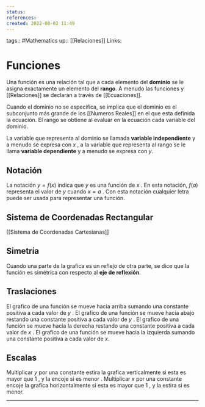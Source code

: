 ```yaml
---
status:
references:
created: 2022-08-02 11:49
---
```

tags:: #Mathematics 
up:: [[Relaciones]]
Links: 
# Funciones
Una función es una relación tal que a cada elemento del **dominio** se le asigna exactamente un elemento del **rango**. A menudo las funciones y [[Relaciones]] se declaran a través de [[Ecuaciones]]. 

Cuando el dominio no se especifica, se implica que el dominio es el subconjunto más grande de los [[Numeros Reales]] en el que esta definida la ecuación. El rango se obtiene al evaluar en la ecuación cada variable del dominio.

La variable que representa al dominio se llamada **variable independiente** y a menudo se expresa con $x$ , a la variable que representa al rango se le llama **variable dependiente** y a menudo se expresa con $y$.

## Notación
La notación $y=f(x)$ indica que $y$ es una función de $x$ . En esta notación, $f(a)$ representa el valor de $y$ cuando $x=a$ . Con esta notación cualquier letra puede ser usada para representar una función.

## Sistema de Coordenadas Rectangular
[[Sistema de Coordenadas Cartesianas]]

## Simetría
Cuando una parte de la grafica es un reflejo de otra parte, se dice que la función es simétrica con respecto al **eje de reflexión**.

## Traslaciones
El grafico de una función se mueve hacia arriba sumando una constante positiva a cada valor de $y$ . El grafico de una función se mueve hacia abajo restando una constante positiva a cada valor de $y$ . El grafico de una función se mueve hacia la derecha restando una constante positiva a cada valor de $x$ . El grafico de una función se mueve hacia la izquierda sumando una constante positiva a cada valor de $x$.

## Escalas
Multiplicar $y$ por una constante estira la grafica verticalmente si esta es mayor que $1$ , y la encoje si es menor . Multiplicar $x$ por una constante encoje la grafica horizontalmente si esta es mayor que $1$ , y la estira si es menor.
___
